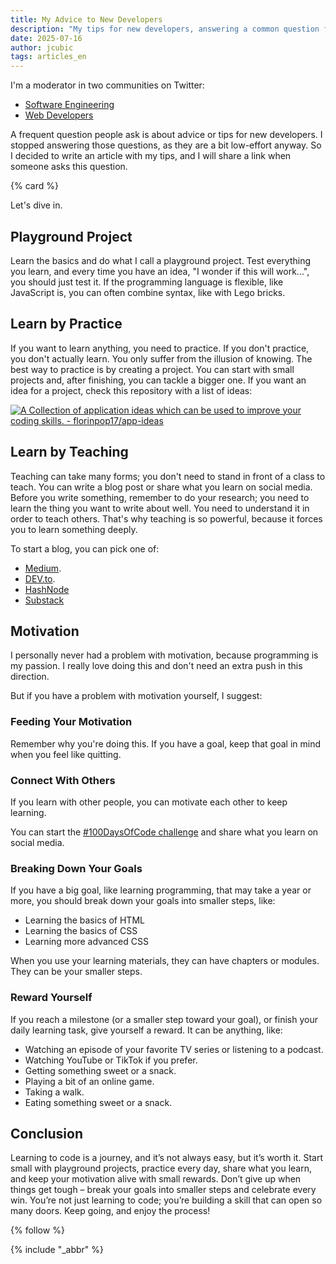```yaml
---
title: My Advice to New Developers
description: "My tips for new developers, answering a common question from Twitter's developer communities"
date: 2025-07-16
author: jcubic
tags: articles_en
---
```


I'm a moderator in two communities on Twitter:

* [Software Engineering](https://x.com/i/communities/1699807431709041070)
* [Web Developers](https://x.com/i/communities/1488952693443997701)

A frequent question people ask is about advice or tips for new developers. I stopped answering those
questions, as they are a bit low-effort anyway. So I decided to write an article with my tips, and I
will share a link when someone asks this question.

<!-- more -->
{% card %}

Let's dive in.

## Playground Project

Learn the basics and do what I call a playground project. Test everything you learn, and every time
you have an idea, "I wonder if this will work...", you should just test it. If the programming
language is flexible, like JavaScript is, you can often combine syntax, like with Lego bricks.

## Learn by Practice

If you want to learn anything, you need to practice. If you don't practice, you don't actually
learn. You only suffer from the illusion of knowing. The best way to practice is by creating a
project. You can start with small projects and, after finishing, you can tackle a bigger one. If you
want an idea for a project, check this repository with a list of ideas:

[![A Collection of application ideas which can be used to improve your coding skills. -
florinpop17/app-ideas](https://opengraph.githubassets.com/72c833ee8a0767b37621646a38d4539cb2533fcbbddac8ccb5c660df0de9122a/florinpop17/app-ideas)](https://github.com/florinpop17/app-ideas)

## Learn by Teaching

Teaching can take many forms; you don't need to stand in front of a class to teach. You can write a
blog post or share what you learn on social media. Before you write something, remember to do your
research; you need to learn the thing you want to write about well. You need to understand it in
order to teach others. That's why teaching is so powerful, because it forces you to learn something
deeply.

To start a blog, you can pick one of:
* [Medium](https://medium.com/).
* [DEV.to](https://dev.to/).
* [HashNode](https://hashnode.com/)
* [Substack](https://substack.com/)

## Motivation

I personally never had a problem with motivation, because programming is my passion. I really love
doing this and don't need an extra push in this direction.

But if you have a problem with motivation yourself, I suggest:

### Feeding Your Motivation

Remember why you're doing this. If you have a goal, keep that goal in mind when you feel like
quitting.

### Connect With Others

If you learn with other people, you can motivate each other to keep learning.

You can start the [#100DaysOfCode challenge](https://www.100daysofcode.com/) and share what you
learn on social media.

### Breaking Down Your Goals

If you have a big goal, like learning programming, that may take a year or more, you should break
down your goals into smaller steps, like:

* Learning the basics of HTML
* Learning the basics of CSS
* Learning more advanced CSS

When you use your learning materials, they can have chapters or modules. They can be your smaller
steps.

### Reward Yourself

If you reach a milestone (or a smaller step toward your goal), or finish your daily learning task,
give yourself a reward. It can be anything, like:

* Watching an episode of your favorite TV series or listening to a podcast.
* Watching YouTube or TikTok if you prefer.
* Getting something sweet or a snack.
* Playing a bit of an online game.
* Taking a walk.
* Eating something sweet or a snack.

## Conclusion

Learning to code is a journey, and it’s not always easy, but it’s worth it. Start small with
playground projects, practice every day, share what you learn, and keep your motivation alive with
small rewards. Don’t give up when things get tough – break your goals into smaller steps and
celebrate every win. You’re not just learning to code; you’re building a skill that can open so many
doors. Keep going, and enjoy the process!

{% follow %}

{% include "_abbr" %}

